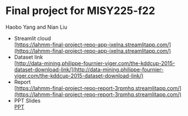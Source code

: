 # Final project for MISY225-f22
 Haobo Yang and Nian Liu
- Streamlit cloud   
  [https://lahmm-final-project-repo-app-ixelna.streamlitapp.com/](https://lahmm-final-project-repo-app-ixelna.streamlitapp.com/)
- Dataset link  
  [http://data-mining.philippe-fournier-viger.com/the-kddcup-2015-dataset-download-link/](http://data-mining.philippe-fournier-viger.com/the-kddcup-2015-dataset-download-link/)
- Report   
  [https://lahmm-final-project-repo-report-3rpmhq.streamlitapp.com/](https://lahmm-final-project-repo-report-3rpmhq.streamlitapp.com/)
- PPT Slides   
  [PPT](FInal_project.pptx)
